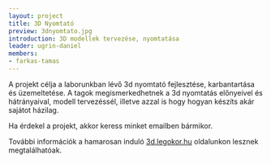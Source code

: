 ```yaml
---
layout: project
title: 3D Nyomtató
preview: 3dnyomtato.jpg
introduction: 3D modellek tervezése, nyomtatása
leader: ugrin-daniel
members:
- farkas-tamas
---
```


A projekt célja a laborunkban lévő 3d nyomtató fejlesztése, karbantartása és üzemeltetése. A tagok megismerkedhetnek a 3d nyomtatás előnyeivel és hátrányaival, modell tervezéssél, illetve azzal is hogy hogyan készíts akár sajátot házilag.

Ha érdekel a projekt, akkor keress minket emailben bármikor.

További információk a hamarosan induló <a href="https://3d.legokor.hu">3d.legokor.hu</a> oldalunkon lesznek megtalálhatóak.
